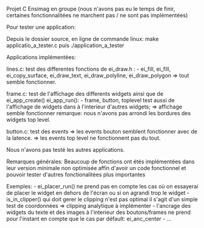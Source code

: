 
Projet C Ensimag en groupe (nous n'avons pas eu le temps de finir, certaines fonctionnalitées ne marchent pas / ne sont pas implémentées)

Pour tester une application: 

Depuis le dossier source, en ligne de commande linux: make applicatio_a_tester.c puis ./application_a_tester



Applications implémentées:

lines.c:
  test des differentes fonctions de ei_draw.h :
     - ei_fill, ei_fill, ei_copy_surface, ei_draw_text, ei_draw_polyline, ei_draw_polygon
  => tout semble fonctionner.

frame.c:
  test de l'affichage des differents widgets ainsi que de ei_app_create() ei_app_run():
    - frame, button, toplevel
  test aussi de l'affichage de widgets dans à l'interieur d'autres widgets;
    => affichage semble fonctionner
    remarque: nous n'avons pas arrondi les bordures des widgets top level.

button.c:
  test des events
  => les events bouton semblent fonctionner avec de la latence.
  => les events top level ne fonctionnent pas du tout.

Nous n'avons pas testé les autres applications.



Remarques générales:
  Beaucoup de fonctions ont étés implémentées dans leur version minimale non optimisée
  affin d'avoir un code fonctionnel et pouvoir tester d'autres fonctionalitées plus importantes

  Exemples:
    - ei_placer_run() ne prend pas en compte les cas où on essayerai de placer le widget en dehors de l'écran
      ou si on agrandi trop le widget
    - is_in_clipper() qui doit gerer le clipping n'est pas optimal il s'agit d'un simple test de coordonnées
      => clipping analytique à implémenter
    - l'ancrage des widgets du texte et des images à l'interieur des boutons/frames ne prend pour l'instant
      en compte que le cas par défault: ei_anc_center
    - ...
